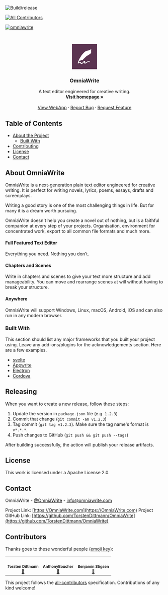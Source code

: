 ![Build/release](https://github.com/TorstenDittmann/OmniaWrite/workflows/Build/release/badge.svg)
<!-- ALL-CONTRIBUTORS-BADGE:START - Do not remove or modify this section -->
[![All Contributors](https://img.shields.io/badge/all_contributors-3-orange.svg?style=flat-square)](#contributors-)
<!-- ALL-CONTRIBUTORS-BADGE:END -->
[![omniawrite](https://snapcraft.io//omniawrite/badge.svg)](https://snapcraft.io/omniawrite)

<!-- PROJECT LOGO -->
<br />
<p align="center">
  <a href="https://omniawrite.com">
    <img src="public/android-chrome-512x512.png" alt="Logo" width="80" height="80">
  </a>

  <h3 align="center">OmniaWrite</h3>

  <p align="center">
    A text editor engineered for creative writing.
    <br />
    <a href="https://omniawrite.com"><strong>Visit homepage »</strong></a>
    <br />
    <br />
    <a href="https://app.omniawrite.com">View WebApp</a>
    ·
    <a href="https://github.com/TorstenDittmann/OmniaWrite/issues">Report Bug</a>
    ·
    <a href="https://github.com/TorstenDittmann/OmniaWrite/issues">Request Feature</a>
  </p>
</p>

<!-- TABLE OF CONTENTS -->
## Table of Contents

* [About the Project](#about-omniawrite)
  * [Built With](#built-with)
* [Contributing](#contributing)
* [License](#license)
* [Contact](#contact)

<!-- ABOUT OMNIAWRITE -->

## About OmniaWrite

OmniaWrite is a next-generation plain text editor engineered for creative writing. It is perfect for writing novels, lyrics, poems, essays, drafts and screenplays.

Writing a good story is one of the most challenging things in life. But for many it is a dream worth pursuing.

OmniaWrite doesn't help you create a novel out of nothing, but is a faithful companion at every step of your projects. Organisation, environment for concentrated work, export to all common file formats and much more.

#### Full Featured Text Editor
Everything you need. Nothing you don’t.

#### Chapters and Scenes
Write in chapters and scenes to give your text more structure and add manageability. You can move and rearrange scenes at will without having to break your structure.

#### Anywhere
OmniaWrite will support Windows, Linux, macOS, Android, iOS and can also run in any modern browser.

### Built With
This section should list any major frameworks that you built your project using. Leave any add-ons/plugins for the acknowledgements section. Here are a few examples.
* [svelte](https://svelte.dev)
* [Appwrite](https://appwrite.io)
* [Electron](https://www.electronjs.org)
* [Cordova](https://cordova.apache.org)

## Releasing

When you want to create a new release, follow these steps:

1. Update the version in `package.json` file (e.g. `1.2.3`)
2. Commit that change (`git commit -am v1.2.3`)
3. Tag commit (`git tag v1.2.3`). Make sure the tag name's format is `v*.*.*`.
4. Push changes to GitHub (`git push && git push --tags`)

After building successfully, the action will publish your release artifacts.

## License

This work is licensed under a Apache License 2.0.

## Contact

OmniaWrite - [@OmniaWrite](https://twitter.com/OmniaWrite) - info@omniawrite.com

Project Link: [https://OmniaWrite.com](https://OmniaWrite.com)
Project GitHub Link: [https://github.com/TorstenDittmann/OmniaWrite](https://github.com/TorstenDittmann/OmniaWrite)

## Contributors

Thanks goes to these wonderful people ([emoji key](https://allcontributors.org/docs/en/emoji-key)):

<!-- ALL-CONTRIBUTORS-LIST:START - Do not remove or modify this section -->
<!-- prettier-ignore-start -->
<!-- markdownlint-disable -->
<table>
  <tr>
    <td align="center"><a href="https://torstendittmann.now.sh"><img src="https://avatars1.githubusercontent.com/u/1759475?v=4" width="100px;" alt=""/><br /><sub><b>Torsten Dittmann</b></sub></a><br /><a href="#maintenance-TorstenDittmann" title="Maintenance">🚧</a></td>
    <td align="center"><a href="https://github.com/AnthonyBoucher"><img src="https://avatars0.githubusercontent.com/u/6674732?v=4" width="100px;" alt=""/><br /><sub><b>AnthonyBoucher</b></sub></a><br /><a href="#maintenance-AnthonyBoucher" title="Maintenance">🚧</a></td>
    <td align="center"><a href="https://stigsen.xyz/"><img src="https://avatars3.githubusercontent.com/u/24865450?v=4" width="100px;" alt=""/><br /><sub><b>Benjamin Stigsen</b></sub></a><br /><a href="#ideas-BenStigsen" title="Ideas, Planning, & Feedback">🤔</a></td>
  </tr>
</table>

<!-- markdownlint-enable -->
<!-- prettier-ignore-end -->
<!-- ALL-CONTRIBUTORS-LIST:END -->

This project follows the [all-contributors](https://github.com/all-contributors/all-contributors) specification. Contributions of any kind welcome!
